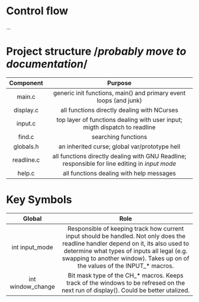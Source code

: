 # Control flow
...

# Project structure	/*probably move to documentation*/
| Component | Purpose |
| :-------: | :-----: |
| main.c | generic init functions, main() and primary event loops (and junk) |
| display.c | all functions directly dealing with NCurses |
| input.c | top layer of functions dealing with user input; migth dispatch to readline |
| find.c | searching functions |
| globals.h | an inherited curse; global var/prototype hell |
| readline.c | all functions directly dealing with GNU Readline; responsible for line editing in *input mode* |
| help.c | all functions dealing with help messages |

# Key Symbols
| Global | Role |
| :----: | :--: |
| int input_mode | Responsible of keeping track how current input should be handled. Not only does  the readline handler depend on it, its also used to determine what types of inputs all legal (e.g. swapping to another window). Takes up on of the values of the INPUT_\* macros.
| int window_change | Bit mask type of the CH_\* macros. Keeps track of the windows to be refresed on the next run of display(). Could be better utalized.

